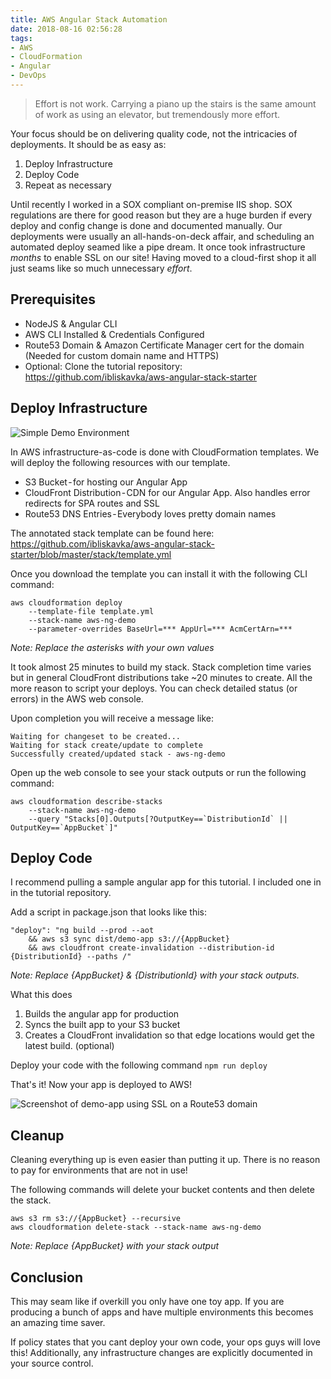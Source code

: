 ```yaml
---
title: AWS Angular Stack Automation
date: 2018-08-16 02:56:28
tags:
- AWS
- CloudFormation
- Angular
- DevOps
---
```


> Effort is not work. Carrying a piano up the stairs is the same amount of work as using an elevator, but tremendously more effort.

Your focus should be on delivering quality code, not the intricacies of deployments. It should be as easy as:

1. Deploy Infrastructure
2. Deploy Code
3. Repeat as necessary

<!-- more -->

Until recently I worked in a SOX compliant on-premise IIS shop. SOX regulations are there for good reason but they are a huge burden if every deploy and config change is done and documented manually. Our deployments were usually an all-hands-on-deck affair, and scheduling an automated deploy seamed like a pipe dream. It once took infrastructure _months_ to enable SSL on our site! Having moved to a cloud-first shop it all just seams like so much unnecessary _effort_.

## Prerequisites
* NodeJS & Angular CLI
* AWS CLI Installed & Credentials Configured
* Route53 Domain & Amazon Certificate Manager cert for the domain
(Needed for custom domain name and HTTPS)
* Optional: Clone the tutorial repository:
https://github.com/ibliskavka/aws-angular-stack-starter

## Deploy Infrastructure

![Simple Demo Environment](Environment-Diagram.png)

In AWS infrastructure-as-code is done with CloudFormation templates. We will deploy the following resources with our template.

* S3 Bucket - for hosting our Angular App
* CloudFront Distribution - CDN for our Angular App. Also handles error redirects for SPA routes and SSL
* Route53 DNS Entries - Everybody loves pretty domain names

The annotated stack template can be found here:
https://github.com/ibliskavka/aws-angular-stack-starter/blob/master/stack/template.yml

Once you download the template you can install it with the following CLI command:

```
aws cloudformation deploy 
    --template-file template.yml 
    --stack-name aws-ng-demo 
    --parameter-overrides BaseUrl=*** AppUrl=*** AcmCertArn=***
```

_Note: Replace the asterisks with your own values_

It took almost 25 minutes to build my stack. Stack completion time varies but in general CloudFront distributions take ~20 minutes to create. All the more reason to script your deploys. You can check detailed status (or errors) in the AWS web console.

Upon completion you will receive a message like:

```
Waiting for changeset to be created...
Waiting for stack create/update to complete
Successfully created/updated stack - aws-ng-demo
```

Open up the web console to see your stack outputs or run the following command:

```
aws cloudformation describe-stacks
    --stack-name aws-ng-demo 
    --query "Stacks[0].Outputs[?OutputKey==`DistributionId` || OutputKey==`AppBucket`]"
```

## Deploy Code
I recommend pulling a sample angular app for this tutorial. I included one in in the tutorial repository.

Add a script in package.json that looks like this:

```
"deploy": "ng build --prod --aot 
    && aws s3 sync dist/demo-app s3://{AppBucket} 
    && aws cloudfront create-invalidation --distribution-id {DistributionId} --paths /"
```

_Note: Replace {AppBucket} & {DistributionId} with your stack outputs._

What this does
1. Builds the angular app for production
2. Syncs the built app to your S3 bucket
3. Creates a CloudFront invalidation so that edge locations would get the latest build. (optional)

Deploy your code with the following command
`npm run deploy`

That's it! Now your app is deployed to AWS!

![Screenshot of demo-app using SSL on a Route53 domain](Deployed.png)

## Cleanup
Cleaning everything up is even easier than putting it up. There is no reason to pay for environments that are not in use!

The following commands will delete your bucket contents and then delete the stack.

```
aws s3 rm s3://{AppBucket} --recursive
aws cloudformation delete-stack --stack-name aws-ng-demo
```

_Note: Replace {AppBucket} with your stack output_

## Conclusion
This may seam like if overkill you only have one toy app. If you are producing a bunch of apps and have multiple environments this becomes an amazing time saver.

If policy states that you cant deploy your own code, your ops guys will love this! Additionally, any infrastructure changes are explicitly documented in your source control.